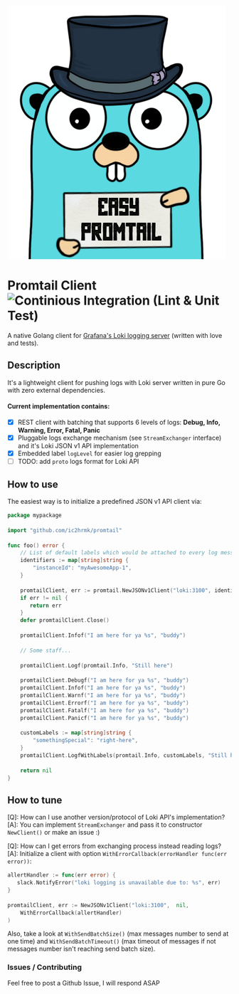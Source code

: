 ![!Easy promail client](./logo.png)

# Promtail Client ![Continious Integration (Lint & Unit Test)](https://github.com/ic2hrmk/promtail/workflows/Continious%20Integration%20(Lint%20&%20Unit%20Test)/badge.svg)

A native Golang client for [Grafana's Loki logging server](https://grafana.com/oss/loki/) (written with love and tests).

## Description

It's a lightweight client for pushing logs with Loki server written in pure Go 
with zero external dependencies.

#### Current implementation contains:

 - [X] REST client with batching that supports 6 levels of logs: **Debug, Info, Warning, Error, Fatal, Panic**
 - [X] Pluggable logs exchange mechanism (see `StreamExchanger` interface) and it's
  Loki JSON v1 API implementation
 - [X] Embedded label `logLevel` for easier log grepping
 - [ ] TODO: add `proto` logs format for Loki API
 
 ## How to use
 
The easiest way is to initialize a predefined JSON v1 API client via:
~~~go
package mypackage

import "github.com/ic2hrmk/promtail"

func foo() error {
    // List of default labels which would be attached to every log message
    identifiers := map[string]string {
        "instanceId": "myAwesomeApp-1",
    }

    promtailClient, err := promtail.NewJSONv1Client("loki:3100", identifiers)
    if err != nil {
       return err
    }
    defer promtailClient.Close()

    promtailClient.Infof("I am here for ya %s", "buddy")

    // Some staff...

    promtailClient.Logf(promtail.Info, "Still here")

    promtailClient.Debugf("I am here for ya %s", "buddy")    
    promtailClient.Infof("I am here for ya %s", "buddy")    
    promtailClient.Warnf("I am here for ya %s", "buddy")    
    promtailClient.Errorf("I am here for ya %s", "buddy")    
    promtailClient.Fatalf("I am here for ya %s", "buddy")    
    promtailClient.Panicf("I am here for ya %s", "buddy")    
    
    customLabels := map[string]string {
        "somethingSpecial": "right-here",
    }
    promtailClient.LogfWithLabels(promtail.Info, customLabels, "Still here")

    return nil
}
~~~
 
## How to tune

[Q]: How can I use another version/protocol of Loki API's implementation?
[A]: You can implement `StreamExchanger` and pass it to constructor `NewClient()` or make an issue :)

[Q]: How can I get errors from exchanging process instead reading logs?
[A]: Initialize a client with option `WithErrorCallback(errorHandler func(err error))`:
~~~go
allertHandler := func(err error) {
   slack.NotifyError("loki logging is unavailable due to: %s", err)
}

promtailClient, err := NewJSONv1Client("loki:3100",  nil, 
    WithErrorCallback(allertHandler)
)
~~~
Also, take a look at `WithSendBatchSize()` (max messages number to send at one 
time) and `WithSendBatchTimeout()` (max timeout of messages if not messages number 
isn't reaching send batch size).

### Issues / Contributing
Feel free to post a Github Issue, I will respond ASAP
 
